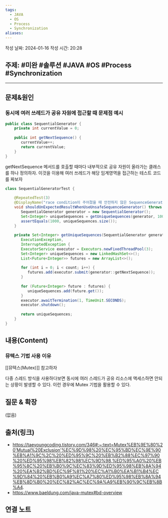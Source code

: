 ```yaml
---
tags:
  - JAVA
  - OS
  - Process
  - Synchronization
aliases:
---
```

작성 날짜: 2024-01-16
작성 시간: 20:28

## 주제: #미완 #솔루션 #JAVA #OS #Process #Synchronization 

----

## 문제&원인
### 동시에 여러 쓰레드가 공유 자원에 접근할 때 문제점 예시
```java
public class SequentialGenerator {  
    private int currentValue = 0;  
  
    public int getNextSequence() {  
       currentValue++;  
       return currentValue;  
    }  
}
```

getNextSequence 메서드를 호출할 때마다 내부적으로 공유 자원이 올라가는 클래스를 하나 정의하자. 이것을 이용해 여러 쓰레드가 해당 임계영역을 접근하는 테스트 코드를 짜보자

```java
class SequentialGeneratorTest {  
  
    @RepeatedTest(3)  
    @DisplayName("race condition이 주어졌을 때 안전하지 않은 SequenceGenerator 사용시 예측하지 못한 결과가 나온다")  
    void shouldUnExpectedResultWhenUseUnsafeSequenceGenerator() throws ExecutionException, InterruptedException {  
       SequentialGenerator generator = new SequentialGenerator();  
       Set<Integer> uniqueSequences = getUniqueSequences(generator, 1000);  
       assertEquals(1000, uniqueSequences.size());  
    }  
  
    private Set<Integer> getUniqueSequences(SequentialGenerator generator, int count) throws  
       ExecutionException,  
       InterruptedException {  
       ExecutorService executor = Executors.newFixedThreadPool(3);  
       Set<Integer> uniqueSequences = new LinkedHashSet<>();  
       List<Future<Integer>> futures = new ArrayList<>();  
  
       for (int i = 0; i < count; i++) {  
          futures.add(executor.submit(generator::getNextSequence));  
       }  
  
       for (Future<Integer> future : futures) {  
          uniqueSequences.add(future.get());  
       }  
       executor.awaitTermination(1, TimeUnit.SECONDS);  
       executor.shutdown();  
  
       return uniqueSequences;  
    }  
}
```
## 내용(Content)
### 뮤텍스 기법 사용 이유
[[뮤텍스(Mutex)]] 참고하자

다중 스레드 방식을 사용하다보면 동시에 여러 스레드가 공유 리소스에 액세스하면 안되는 상황이 발생할 수 있다. 이런 경우에 Mutex 기법을 활용할 수 있다.







## 질문 & 확장

(없음)

## 출처(링크)
- https://taeyoungcoding.tistory.com/346#:~:text=Mutex%EB%9E%80%20'Mutual%20Exclusion'%EC%9D%98%20%EC%95%BD%EC%9E%90%EB%A1%9C%2C%20%ED%95%9C%20%EB%B2%88%EC%97%90%20%ED%95%98%EB%82%98%EC%9D%98,%ED%95%A0%20%EB%95%8C%20%EB%B0%9C%EC%83%9D%ED%95%98%EB%8A%94%20%EA%B2%BD%EC%9F%81%20%EC%A1%B0%EA%B1%B4%EC%9D%84%20%EB%B0%A9%EC%A7%80%ED%95%98%EB%8A%94%EB%8D%B0%20%EC%82%AC%EC%9A%A9%EB%90%9C%EB%8B%A4.
- https://www.baeldung.com/java-mutex#bd-overview
## 연결 노트










